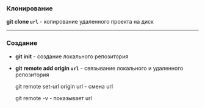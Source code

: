 ### Клонирование

**git clone `url`** - копирование удаленного проекта на диск

---

### Создание

- **git init** - создание локального репозитория


- **git remote add origin `url`** - связывание локального и удаленного репозитория


    git remote set-url origin url - смена url

    git remote -v - показывает url